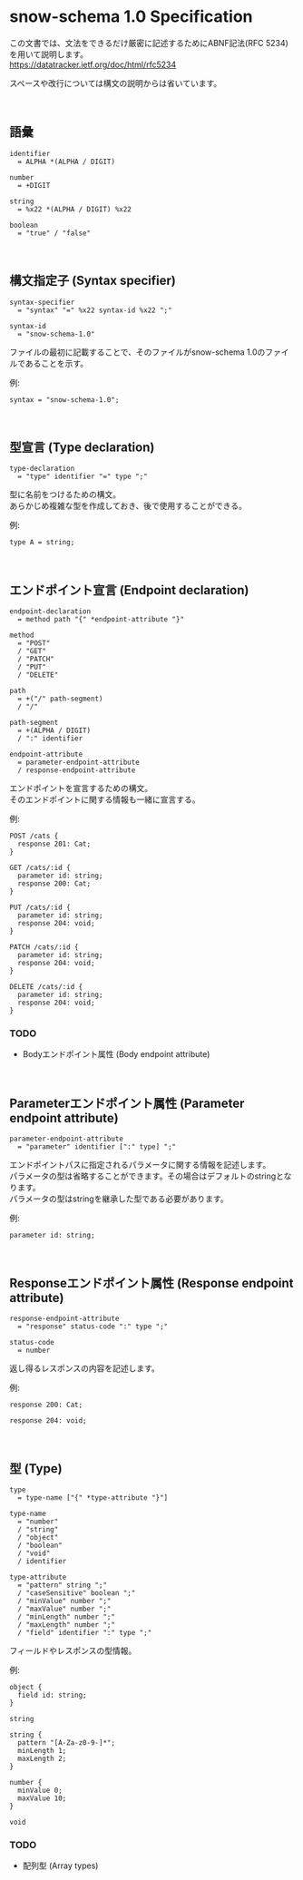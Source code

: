 # snow-schema 1.0 Specification
この文書では、文法をできるだけ厳密に記述するためにABNF記法(RFC 5234)を用いて説明します。\
https://datatracker.ietf.org/doc/html/rfc5234 

スペースや改行については構文の説明からは省いています。

<br />

## 語彙
```abnf
identifier
  = ALPHA *(ALPHA / DIGIT)

number
  = +DIGIT

string
  = %x22 *(ALPHA / DIGIT) %x22

boolean
  = "true" / "false"
```

<br />

## 構文指定子 (Syntax specifier)
```abnf
syntax-specifier
  = "syntax" "=" %x22 syntax-id %x22 ";"

syntax-id
  = "snow-schema-1.0"
```
ファイルの最初に記載することで、そのファイルがsnow-schema 1.0のファイルであることを示す。

例:
```
syntax = "snow-schema-1.0";
```

<br />

## 型宣言 (Type declaration)
```abnf
type-declaration
  = "type" identifier "=" type ";"
```
型に名前をつけるための構文。\
あらかじめ複雑な型を作成しておき、後で使用することができる。

例:
```
type A = string;
```

<br />

## エンドポイント宣言 (Endpoint declaration)
```abnf
endpoint-declaration
  = method path "{" *endpoint-attribute "}"

method
  = "POST"
  / "GET"
  / "PATCH"
  / "PUT"
  / "DELETE"

path
  = +("/" path-segment)
  / "/"

path-segment
  = +(ALPHA / DIGIT)
  / ":" identifier

endpoint-attribute
  = parameter-endpoint-attribute
  / response-endpoint-attribute
```
エンドポイントを宣言するための構文。\
そのエンドポイントに関する情報も一緒に宣言する。

例:
```
POST /cats {
  response 201: Cat;
}
```
```
GET /cats/:id {
  parameter id: string;
  response 200: Cat;
}
```
```
PUT /cats/:id {
  parameter id: string;
  response 204: void;
}
```
```
PATCH /cats/:id {
  parameter id: string;
  response 204: void;
}
```
```
DELETE /cats/:id {
  parameter id: string;
  response 204: void;
}
```

### TODO
- Bodyエンドポイント属性 (Body endpoint attribute)

<br />

## Parameterエンドポイント属性 (Parameter endpoint attribute)
```abnf
parameter-endpoint-attribute
  = "parameter" identifier [":" type] ";"
```
エンドポイントパスに指定されるパラメータに関する情報を記述します。\
パラメータの型は省略することができます。その場合はデフォルトのstringとなります。\
パラメータの型はstringを継承した型である必要があります。

例:
```
parameter id: string;
```

<br />

## Responseエンドポイント属性 (Response endpoint attribute)
```abnf
response-endpoint-attribute
  = "response" status-code ":" type ";"

status-code
  = number
```
返し得るレスポンスの内容を記述します。

例:
```
response 200: Cat;
```
```
response 204: void;
```

<br />

## 型 (Type)
```abnf
type
  = type-name ["{" *type-attribute "}"]

type-name
  = "number"
  / "string"
  / "object"
  / "boolean"
  / "void"
  / identifier

type-attribute
  = "pattern" string ";"
  / "caseSensitive" boolean ";"
  / "minValue" number ";"
  / "maxValue" number ";"
  / "minLength" number ";"
  / "maxLength" number ";"
  / "field" identifier ":" type ";"
```
フィールドやレスポンスの型情報。

例:
```
object {
  field id: string;
}
```
```
string
```
```
string {
  pattern "[A-Za-z0-9-]*";
  minLength 1;
  maxLength 2;
}
```
```
number {
  minValue 0;
  maxValue 10;
}
```
```
void
```

### TODO
- 配列型 (Array types)

<br />
